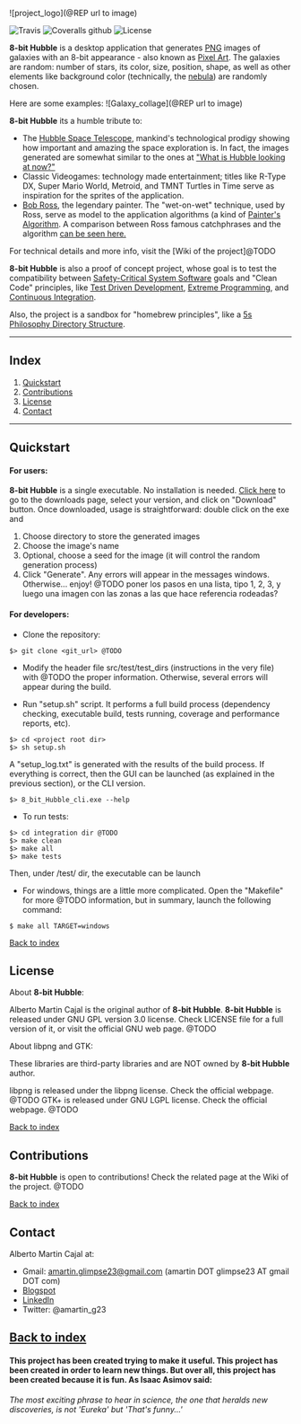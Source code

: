 <!--- PROJECT LOGO --->
![project_logo](@REP url to image)

<!--- BADGES AND SHIELDS --->
![Travis](https://img.shields.io/travis/a_m_cajal/8_bit_Hubble.svg)
![Coveralls github](https://img.shields.io/coveralls/github/jekyll/jekyll.svg)
![License](https://img.shields.io/badge/License-GPL%20v3.0-blue.svg)

<!--- PROJECT SUMMARY/OVERVIEW --->
**8-bit Hubble** is a desktop application that generates [PNG](https://es.wikipedia.org/wiki/Portable_Network_Graphics) images of galaxies
with an 8-bit appearance - also known as [Pixel Art](https://en.wikipedia.org/wiki/Pixel_art). 
The galaxies are random: number of stars, its color, size, position, shape, 
as well as other elements like background
color (technically, the [nebula](https://en.wikipedia.org/wiki/Nebula)) are randomly chosen.

Here are some examples:
![Galaxy_collage](@REP url to image)

**8-bit Hubble** its a humble tribute to:
- The [Hubble Space Telescope](http://hubblesite.org/), mankind's technological prodigy 
showing how important and amazing
the space exploration is. In fact, the images generated are somewhat similar 
to the ones at ["What is Hubble looking at now?"](http://spacetelescopelive.org/)
- Classic Videogames: technology made entertainment;
titles like R-Type DX, Super Mario World, Metroid,
and TMNT Turtles in Time serve as inspiration for the sprites of the application.
- [Bob Ross](https://en.wikipedia.org/wiki/Bob_Ross), the legendary painter. 
The "wet-on-wet" technique, used by Ross, serve as model to
the application algorithms (a kind of [Painter's Algorithm](https://en.wikipedia.org/wiki/Painter%27s_algorithm). 
A comparison between Ross famous catchphrases and the algorithm [can be seen here.](@TODO)

For technical details and more info, visit the [Wiki of the project]@TODO

**8-bit Hubble** is also a proof of concept project, whose goal is to test the
compatibility between [Safety-Critical System Software](https://en.wikipedia.org/wiki/Safety-critical_system) goals
and "Clean Code" principles, like
[Test Driven Development](https://en.wikipedia.org/wiki/Test-driven_development),
[Extreme Programming](https://en.wikipedia.org/wiki/Extreme_programming),
and [Continuous Integration](https://en.wikipedia.org/wiki/Continuous_integration).

Also, the project is a sandbox for "homebrew principles", like a [5s Philosophy Directory Structure](@TODO).

---

## Index
1. [Quickstart](#quickstart)
2. [Contributions](#contributions)
3. [License](#license)
4. [Contact](#contact)

---

## Quickstart
#### For users:
**8-bit Hubble** is a single executable. No installation is needed.
[Click here](@TODO) to go to the downloads page, select your version, and click on "Download" button.
Once downloaded, usage is straightforward: double click on the exe and
1. Choose directory to store the generated images
2. Choose the image's name
3. Optional, choose a seed for the image (it will control the random generation process)
4. Click "Generate".
Any errors will appear in the messages windows. Otherwise... enjoy!
@TODO poner los pasos en una lista, tipo 1, 2, 3, y luego una imagen con las zonas a las que hace referencia rodeadas?

#### For developers:

- Clone the repository: 
```
$> git clone <git_url> @TODO
```

- Modify the header file src/test/test_dirs (instructions in the very file) with @TODO
the proper information. Otherwise, several errors will appear during the build.

- Run "setup.sh" script. It performs a full build process
(dependency checking, executable build, tests running, coverage and performance reports, etc).
```
$> cd <project root dir>
$> sh setup.sh
```

A "setup_log.txt" is generated with the results of the build process.
If everything is correct, then the GUI can be launched (as explained in the previous section), or
the CLI version.

```
$> 8_bit_Hubble_cli.exe --help
```

- To run tests:
```
$> cd integration dir @TODO
$> make clean
$> make all
$> make tests
```
Then, under /test/ dir, the executable can be launch

- For windows, things are a little more complicated. Open the "Makefile" for more @TODO
information, but in summary, launch the following command:
```
$ make all TARGET=windows
```

[Back to index](#index)


## License

About **8-bit Hubble**:

Alberto Martin Cajal is the original author of **8-bit Hubble**. 
**8-bit Hubble** is released under GNU GPL version 3.0 license. Check LICENSE file for a full version of it, or visit the official GNU web page. @TODO


About libpng and GTK:

These libraries are third-party libraries and are NOT owned by **8-bit Hubble** author.

libpng is released under the libpng license. Check the official webpage. @TODO
GTK+ is released under GNU LGPL license. Check the official webpage. @TODO

[Back to index](#index)


## Contributions
**8-bit Hubble** is open to contributions! Check the related page at the Wiki of the project. @TODO

[Back to index](#index)


## Contact
Alberto Martin Cajal at:
 
- Gmail: amartin.glimpse23@gmail.com (amartin DOT glimpse23 AT gmail DOT com)
- [Blogspot](http://glimpse-23.blogspot.com.es/)
- [LinkedIn](https://es.linkedin.com/in/alberto-martin-cajal-b0a63379)
- Twitter: @amartin_g23

[Back to index](#index)
---

#### This project has been created trying to make it useful. This project has been created in order to learn new things. But over all, this project has been created because it is fun. As Isaac Asimov said:

*The most exciting phrase to hear in science, the one that heralds new discoveries, is not 'Eureka' but 'That's funny...'*
